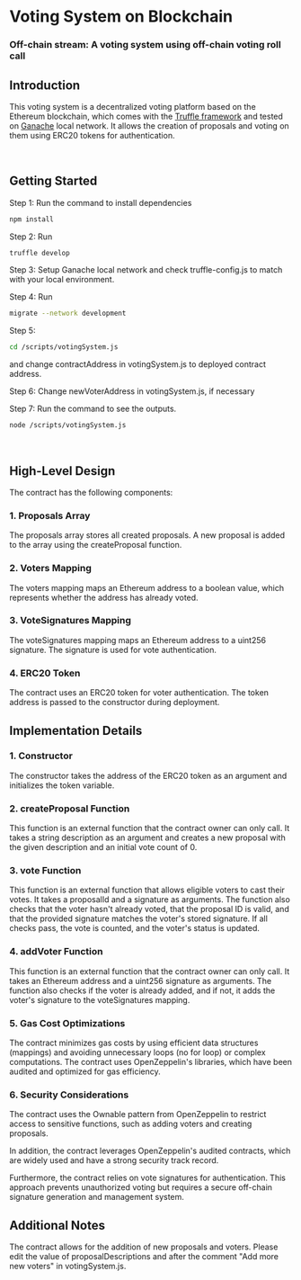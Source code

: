# Voting System on Blockchain

### Off-chain stream: A voting system using off-chain voting roll call

## Introduction

This voting system is a decentralized voting platform based on the Ethereum blockchain, which comes with the <a href="https://github.com/trufflesuite/truffle" target="_blank">Truffle framework</a> and tested on <a href="https://github.com/trufflesuite/ganache" target="_blank">Ganache</a> local network. It allows the creation of proposals and voting on them using ERC20 tokens for authentication.

<br />

## Getting Started

Step 1: Run the command to install dependencies

```bash
npm install
```

Step 2: Run

```bash
truffle develop
```

Step 3: Setup Ganache local network and check truffle-config.js to match with your local environment.

Step 4: Run

```bash
migrate --network development
```

Step 5:

```bash
cd /scripts/votingSystem.js
```

and change contractAddress in votingSystem.js to deployed contract address.

Step 6: Change newVoterAddress in votingSystem.js, if necessary

Step 7: Run the command to see the outputs.

```bash
node /scripts/votingSystem.js
```

<br />

## High-Level Design

The contract has the following components:

### 1. Proposals Array

The proposals array stores all created proposals. A new proposal is added to the array using the createProposal function.

### 2. Voters Mapping

The voters mapping maps an Ethereum address to a boolean value, which represents whether the address has already voted.

### 3. VoteSignatures Mapping

The voteSignatures mapping maps an Ethereum address to a uint256 signature. The signature is used for vote authentication.

### 4. ERC20 Token

The contract uses an ERC20 token for voter authentication. The token address is passed to the constructor during deployment.

## Implementation Details

### 1. Constructor

The constructor takes the address of the ERC20 token as an argument and initializes the token variable.

### 2. createProposal Function

This function is an external function that the contract owner can only call. It takes a string description as an argument and creates a new proposal with the given description and an initial vote count of 0.

### 3. vote Function

This function is an external function that allows eligible voters to cast their votes. It takes a proposalId and a signature as arguments. The function also checks that the voter hasn't already voted, that the proposal ID is valid, and that the provided signature matches the voter's stored signature. If all checks pass, the vote is counted, and the voter's status is updated.

### 4. addVoter Function

This function is an external function that the contract owner can only call. It takes an Ethereum address and a uint256 signature as arguments. The function also checks if the voter is already added, and if not, it adds the voter's signature to the voteSignatures mapping.

### 5. Gas Cost Optimizations

The contract minimizes gas costs by using efficient data structures (mappings) and avoiding unnecessary loops (no for loop) or complex computations. The contract uses OpenZeppelin's libraries, which have been audited and optimized for gas efficiency.

### 6. Security Considerations

The contract uses the Ownable pattern from OpenZeppelin to restrict access to sensitive functions, such as adding voters and creating proposals.

In addition, the contract leverages OpenZeppelin's audited contracts, which are widely used and have a strong security track record.

Furthermore, the contract relies on vote signatures for authentication. This approach prevents unauthorized voting but requires a secure off-chain signature generation and management system.

## Additional Notes

The contract allows for the addition of new proposals and voters. Please edit the value of proposalDescriptions and after the comment "Add more new voters" in votingSystem.js.
